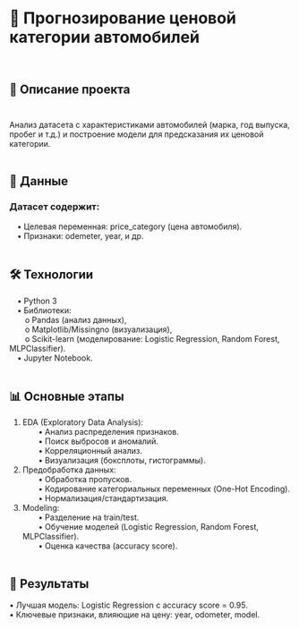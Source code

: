 # 🚗 Прогнозирование ценовой категории автомобилей<br/><br/>
## 📌 Описание проекта<br/><br/>
Анализ датасета с характеристиками автомобилей (марка, год выпуска, пробег и т.д.) и построение модели для предсказания их ценовой категории.<br/><br/>
## 📂 Данные<br/>
### Датасет содержит:<br/>
&emsp;•	Целевая переменная: price_category (цена автомобиля).<br/>
&emsp;•	Признаки: odemeter, year, и др.<br/><br/>
## 🛠 Технологии<br/>
&emsp;•	Python 3<br/>
&emsp;•	Библиотеки:<br/>
&emsp;&emsp;o	Pandas (анализ данных),<br/>
&emsp;&emsp;o	Matplotlib/Missingno (визуализация),<br/>
&emsp;&emsp;o	Scikit-learn (моделирование: Logistic Regression, Random Forest, MLPClassifier).<br/>
&emsp;•	Jupyter Notebook.<br/><br/>
## 📊 Основные этапы<br/>
1.	EDA (Exploratory Data Analysis):<br/>
&emsp;&emsp;•	Анализ распределения признаков.<br/>
&emsp;&emsp;•	Поиск выбросов и аномалий.<br/>
&emsp;&emsp;•	Корреляционный анализ.<br/>
&emsp;&emsp;•	Визуализация (боксплоты, гистограммы).<br/>
2.	Предобработка данных:<br/>
&emsp;&emsp;•	Обработка пропусков.<br/>
&emsp;&emsp;•	Кодирование категориальных переменных (One-Hot Encoding).<br/>
&emsp;&emsp;•	Нормализация/стандартизация.<br/>
3.	Modeling:<br/>
&emsp;&emsp;•	Разделение на train/test.<br/>
&emsp;&emsp;•	Обучение моделей (Logistic Regression, Random Forest, MLPClassifier).<br/>
&emsp;&emsp;•	Оценка качества (accuracy score).<br/><br/>
## 📌 Результаты<br/>
•	Лучшая модель: Logistic Regression с accuracy score = 0.95.<br/>
•	Ключевые признаки, влияющие на цену: year, odometer, model.<br/>
